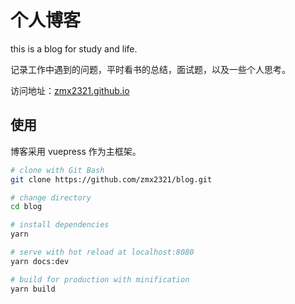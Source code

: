 # 个人博客

this is a blog for study and life.

记录工作中遇到的问题，平时看书的总结，面试题，以及一些个人思考。

访问地址：[zmx2321.github.io](https://zmx2321.github.io/blog)

<!-- ![blog](http://t.cn/A6hhCSH1) -->
<!-- ![blog](https://zmx2321.github.io/blog/blog.png) -->

## 使用

博客采用 vuepress 作为主框架。

```sh
# clone with Git Bash
git clone https://github.com/zmx2321/blog.git

# change directory
cd blog

# install dependencies
yarn

# serve with hot reload at localhost:8080
yarn docs:dev

# build for production with minification
yarn build
```